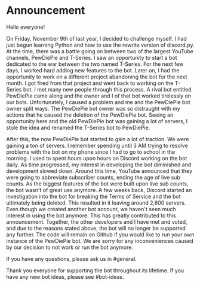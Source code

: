 # Announcement

Hello everyone!

On Friday, November 9th of last year, I decided to challenge myself. I had just begun learning Python and how to use the rewrite version of discord.py. At the time, there was a battle going on between two of the largest YouTube channels, PewDiePie and T-Series. I saw an opportunity to start a bot dedicated to the war between the two named T-Series. For the next few days, I worked hard adding new features to the bot. Later on, I had the opportunity to work on a different project abandoning the bot for the next month. I got fired from that project and went back to working on the T-Series bot. I met many new people through this process.
A rival bot entitled PewDiePie came along and the owner and I of that bot worked tirelessly on our bots. Unfortunately, I caused a problem and me and the PewDiePie bot owner split ways. The PewDiePie bot owner was so distraught with my actions that he caused the deletion of the PewDiePie bot. Seeing an opportunity here and the old PewDiePie bot was gaining a lot of servers, I stole the idea and renamed the T-Series bot to PewDiePie.

After this, the now PewDiePie bot started to gain a lot of traction. We were gaining a ton of servers. I remember spending until 3 AM trying to resolve problems with the bot on my phone since I had to go to school in the morning. I used to spent hours upon hours on Discord working on the bot daily. As time progressed, my interest in developing the bot diminished and development slowed down. Around this time, YouTube announced that they were going to abbreviate subscriber counts, ending the age of live sub counts. As the biggest features of the bot were built upon live sub counts, the bot wasn't of great use anymore. A few weeks back, Discord started an investigation into the bot for breaking the Terms of Service and the bot ultimately being deleted. This resulted in it leaving around 2,600 servers. Even though we created another bot account, we haven't seen much interest in using the bot anymore. This has greatly contributed to this announcement.
Together, the other developers and I have met and voted, and due to the reasons stated above, the bot will no longer be supported any further. The code will remain on Github if you would like to run your own instance of the PewDiePie bot. We are sorry for any inconveniences caused by our decision to not work or run the bot anymore.

If you have any questions, please ask us in #general.

Thank you everyone for supporting the bot throughout its lifetime. If you have any new bot ideas, please see #bot-ideas.
